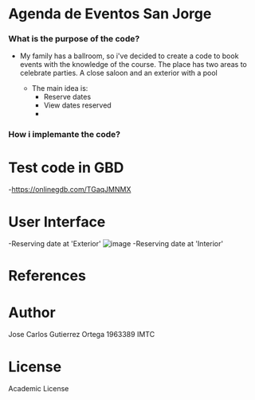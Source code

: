 # Agenda de Eventos San Jorge



### What is the purpose of the code?

- My family has a ballroom, so i've decided to create a code to book events with the knowledge of the course. The place has two areas to celebrate parties.
A close saloon and an exterior with a pool


  - The main idea is:
    -  Reserve dates  
    -  View dates reserved
    -  

### How i implemante the code?

# Test code in GBD
 -https://onlinegdb.com/TGaqJMNMX

# User Interface
  -Reserving date at 'Exterior'
![image](https://user-images.githubusercontent.com/78566347/118740608-e9b77000-b811-11eb-970e-e29b35ac1845.png)
  -Reserving date at 'Interior'

  
  # References
  
  # Author
  
  Jose Carlos Gutierrez Ortega 1963389 IMTC
  
  # License
  
  Academic License
